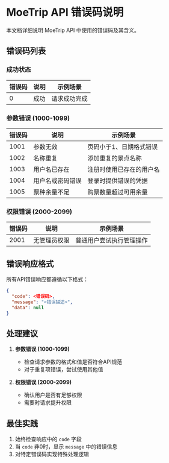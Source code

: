 # MoeTrip API 错误码说明

本文档详细说明 MoeTrip API 中使用的错误码及其含义。

## 错误码列表

### 成功状态
| 错误码 | 说明 | 示例场景 |
|--------|------|----------|
| 0 | 成功 | 请求成功完成 |

### 参数错误 (1000-1099)
| 错误码 | 说明 | 示例场景 |
|--------|------|----------|
| 1001 | 参数无效 | 页码小于1、日期格式错误 |
| 1002 | 名称重复 | 添加重复的景点名称 |
| 1003 | 用户名已存在 | 注册时使用已存在的用户名 |
| 1004 | 用户名或密码错误 | 登录时提供错误的凭据 |
| 1005 | 票种余量不足 | 购票数量超过可用余量 |

### 权限错误 (2000-2099)
| 错误码 | 说明 | 示例场景 |
|--------|------|----------|
| 2001 | 无管理员权限 | 普通用户尝试执行管理操作 |

## 错误响应格式

所有API错误响应都遵循以下格式：

```json
{
  "code": <错误码>,
  "message": "<错误描述>",
  "data": null
}
```

## 处理建议

1. **参数错误 (1000-1099)**
   - 检查请求参数的格式和值是否符合API规范
   - 对于重复项错误，尝试使用其他值

2. **权限错误 (2000-2099)**
   - 确认用户是否有足够权限
   - 需要时请求提升权限

## 最佳实践

1. 始终检查响应中的 `code` 字段
2. 当 `code` 非0时，显示 `message` 中的错误信息
3. 对特定错误码实现特殊处理逻辑
